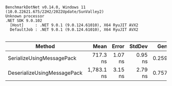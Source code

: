 ```

BenchmarkDotNet v0.14.0, Windows 11 (10.0.22621.675/22H2/2022Update/SunValley2)
Unknown processor
.NET SDK 9.0.102
  [Host]     : .NET 9.0.1 (9.0.124.61010), X64 RyuJIT AVX2
  DefaultJob : .NET 9.0.1 (9.0.124.61010), X64 RyuJIT AVX2


```
| Method                      | Mean       | Error   | StdDev  | Gen0   | Allocated |
|---------------------------- |-----------:|--------:|--------:|-------:|----------:|
| SerializeUsingMessagePack   |   717.3 ns | 1.07 ns | 0.95 ns | 0.2594 |     544 B |
| DeserializeUsingMessagePack | 1,783.1 ns | 3.15 ns | 2.79 ns | 0.7572 |    1584 B |
